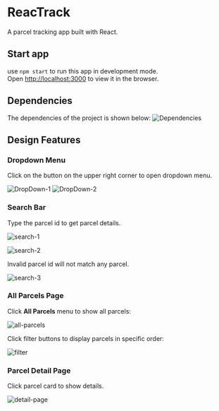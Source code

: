 # ReacTrack

A parcel tracking app built with React. 

## Start app
use `npm start` to run this app in development mode.\
Open [http://localhost:3000](http://localhost:3000) to view it in the browser.

## Dependencies
The dependencies of the project is shown below: 
![Dependencies](src/assets/dependencies.png)

## Design Features
### Dropdown Menu
Click on the button on the upper right corner to open dropdown menu.

![DropDown-1](src/assets/nav-1.png)
![DropDown-2](src/assets/nav-2.png)

### Search Bar
Type the parcel id to get parcel details. 

![search-1](src/assets/search.png)

![search-2](src/assets/search-result.png)

Invalid parcel id will not match any parcel.

![search-3](src/assets/not-found.png)


### All Parcels Page
Click **All Parcels** menu to show all parcels:

![all-parcels](src/assets/all-package.png)


Click filter buttons to display parcels in specific order:

![filter](src/assets/filter.png)


### Parcel Detail Page

Click parcel card to show details.

![detail-page](src/assets/detail-page.png)